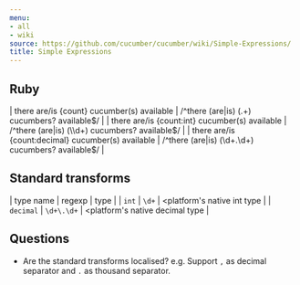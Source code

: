 ```yaml
---
menu:
- all
- wiki
source: https://github.com/cucumber/cucumber/wiki/Simple-Expressions/
title: Simple Expressions
---
```


## Ruby

| there are/is {count} cucumber(s) available         | /^there (are|is) (.+) cucumbers? available$/  |
| there are/is {count:int} cucumber(s) available     | /^there (are|is) (\\d+) cucumbers? available$/ |
| there are/is {count:decimal} cucumber(s) available | /^there (are|is) (\\d+.\\d+) cucumbers? available$/ |

## Standard transforms

| type name      | regexp      | type                            |
\| `int`          \| `\d+`       | &lt;platform's native int type     |
\| `decimal`      \| `\d+\.\d+`  | &lt;platform's native decimal type |

## Questions

- Are the standard transforms localised? e.g. Support `,` as decimal separator and `.` as thousand separator.
